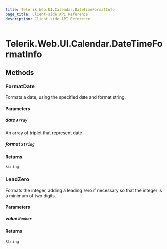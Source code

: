 ```yaml
---
title: Telerik.Web.UI.Calendar.DateTimeFormatInfo
page_title: Client-side API Reference
description: Client-side API Reference
---
```


# Telerik.Web.UI.Calendar.DateTimeFormatInfo  

## Methods

###  FormatDate

Formats a date, using the specified date and format string.

#### Parameters

##### date `Array`

An array of triplet that represent date

##### format `String`

#### Returns

`String`

###  LeadZero

Formats the integer, adding a leading zero if necessary so that the integer is a minimum of two digits.

#### Parameters

##### value `Number`

#### Returns

`String`
